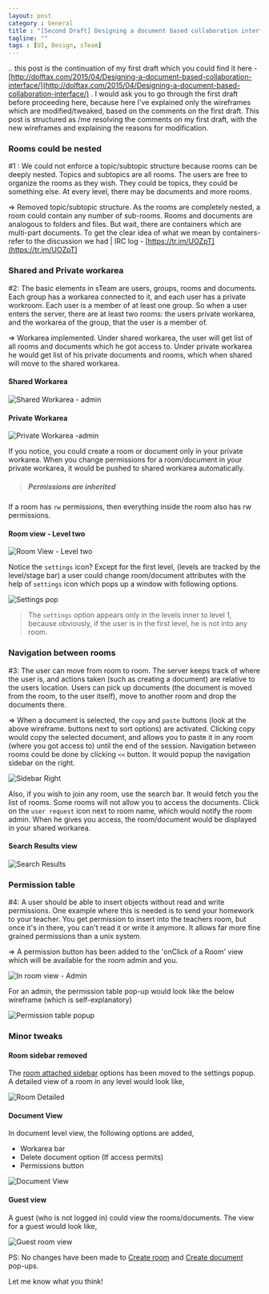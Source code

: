 ```yaml
---
layout: post
category : General
title : "[Second Draft] Designing a document based collaboration interface"
tagline: ""
tags : [UI, Design, sTeam]
---
```


.. this post is the continuation of my first draft which you could find it here - [http://dolftax.com/2015/04/Designing-a-document-based-collaboration-interface/](http://dolftax.com/2015/04/Designing-a-document-based-collaboration-interface/) .  I would ask you to go through the first draft before proceeding here, because here I've explained only the wireframes which are modified/tweaked, based on the comments on the first draft. This post is structured as /me resolving the comments on my first draft, with the new wireframes and explaining the reasons for modification.

### Rooms could be nested

 #1 : We could not enforce a topic/subtopic structure because rooms can be deeply nested. Topics and subtopics are all rooms. The users are free to organize the rooms as they wish. They could be topics, they could be something else. At every level, there may be documents and more rooms.

=> Removed topic/subtopic structure. As the rooms are completely nested, a room could contain any number of sub-rooms. Rooms and documents are analogous to folders and files. But wait, there are containers which are multi-part documents. To get the clear idea of what we mean by containers- refer to the discussion we had | IRC log - [https://tr.im/UOZpT](https://tr.im/UOZpT)

### Shared and Private workarea

  #2: The basic elements in sTeam are users, groups, rooms and documents. Each group has a workarea connected to it, and each user has a private workroom. Each user is a member of at least one group. So when a user enters the server, there are at least two rooms: the users private workarea, and the workarea of the group, that the user is a member of.

=> Workarea implemented. Under shared workarea, the user will get list of all rooms and documents which he got access to. Under private workarea he would get list of his private documents and rooms, which when shared will move to the shared workarea.

#### Shared Workarea

![Shared Workarea - admin](https://raw.githubusercontent.com/dolftax/dolftax.github.io/master/sTeam/web_interface_v2_wireframes/home_admin_shared.png)

#### Private Workarea

![Private Workarea -admin](https://raw.githubusercontent.com/dolftax/dolftax.github.io/master/sTeam/web_interface_v2_wireframes/home_user_private_l1.png)

If you notice, you could create a room or document only in your private workarea. When you change permissions for a room/document in your private workarea, it would be pushed to shared workarea automatically.

> ##### Permissions are inherited
If a room has `rw` permissions, then everything inside the room also has rw permissions.

#### Room view - Level two

![Room View - Level two](https://raw.githubusercontent.com/dolftax/dolftax.github.io/master/sTeam/web_interface_v2_wireframes/home_user_private_l2.png)

Notice the `settings` icon? Except for the first level, (levels are tracked by the level/stage bar) a user could change room/document attributes with the help of `settings` icon which pops up a window with following options.

![Settings pop](https://raw.githubusercontent.com/dolftax/dolftax.github.io/master/sTeam/web_interface_v2_wireframes/settings_admin_popup.png)

>  The `settings` option appears only in the levels inner to level 1, because obviously, if the user is in the first level, he is not into any room.

### Navigation between rooms

 #3: The user can move from room to room. The server keeps track of where the user is, and actions taken (such as creating a document) are relative to the users location. Users can pick up documents (the document is moved from the room, to the user itself), move to another room and drop the documents there.

=> When a document is selected, the `copy` and `paste` buttons (look at the above wireframe. buttons next to sort options) are activated. Clicking copy would copy the selected document, and allows you to paste it in any room (where you got access to) until the end of the session. Navigation between rooms could be done by clicking `<<` button. It would popup the navigation sidebar on the right.

![Sidebar Right](https://raw.githubusercontent.com/dolftax/dolftax.github.io/master/sTeam/web_interface_v2_wireframes/sidebar_right-navigation.png)

Also, if you wish to join any room, use the search bar. It would fetch you the list of rooms. Some rooms will not allow you to access the documents. Click on the `user request` icon next to room name, which would notify the room admin. When he gives you access, the room/document would be displayed in your shared workarea.

#### Search Results view

![Search Results](https://raw.githubusercontent.com/dolftax/dolftax.github.io/master/sTeam/web_interface_v2_wireframes/search_results.png)

### Permission table

 #4: A user should be able to insert objects without read and write permissions.
One example where this is needed is to send your homework to your teacher.
You get permission to insert into the teachers room, but once it's in there,
you can't read it or write it anymore. It allows far more fine grained permissions than a unix system.

=> A permission button has been added to the 'onClick of a Room' view which will be available for the room admin and you.

![In room view - Admin](https://raw.githubusercontent.com/dolftax/dolftax.github.io/master/sTeam/web_interface_v2_wireframes/onclick_room-admin.png)

For an admin, the permission table pop-up would look like the below wireframe (which is self-explanatory)

![Permission table popup](https://raw.githubusercontent.com/dolftax/dolftax.github.io/master/sTeam/web_interface_v2_wireframes/permission-table.png)

### Minor tweaks

#### Room sidebar removed

The [room attached sidebar](https://raw.githubusercontent.com/dolftax/dolftax.github.io/master/sTeam/wireframes/2.png) options has been moved to the settings popup. A detailed view of a room in any level would look like,

![Room Detailed](https://raw.githubusercontent.com/dolftax/dolftax.github.io/master/sTeam/web_interface_v2_wireframes/room_detailed.png)

#### Document View

In document level view, the following options are added,

- Workarea bar
- Delete document option (If access permits)
- Permissions button

![Document View](https://raw.githubusercontent.com/dolftax/dolftax.github.io/master/sTeam/web_interface_v2_wireframes/document-admin.png)

#### Guest view

A guest (who is not logged in) could view the rooms/documents. The view for a guest would look like,

![Guest room view](https://raw.githubusercontent.com/dolftax/dolftax.github.io/master/sTeam/web_interface_v2_wireframes/onclick_room_guest.png)


PS: No changes have been made to [Create room](https://raw.githubusercontent.com/dolftax/dolftax.github.io/master/sTeam/web_interface_v2_wireframes/create_document.png) and [Create document](https://raw.githubusercontent.com/dolftax/dolftax.github.io/master/sTeam/web_interface_v2_wireframes/create_room.png) pop-ups.

Let me know what you think!
